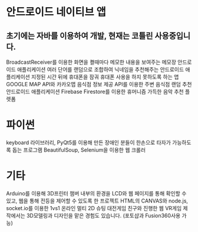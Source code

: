 # 안드로이드 네이티브 앱
## 초기에는 자바를 이용하여 개발, 현재는 코틀린 사용중입니다.
BroadcastReceiver를 이용한 화면을 켤때마다 메모한 내용을 보여주는 메모장 안드로이드 애플리케이션
여러 단어를 랜덤으로 조합하여 닉네임을 추천해주는 안드로이드 애플리케이션
지정된 시간 뒤에 휴대폰을 잠궈 휴대폰 사용을 하지 못하도록 하는 앱 
GOOGLE MAP API와 카카오맵 음식점 정보 제공 API를 이용한 주변 음식점 랜덤 추천 안드로이드 애플리케이션
Firebase Firestore를 이용한 휴머니즘 가득한 음악 추천 플렛폼


# 파이썬
keyboard 라이브러리, PyQt5를 이용해 만든 장애인 분들이 한손으로 타자가 가능하도록 돕는 프로그램
BeautifulSoup, Selenium을 이용한 웹 크롤러

# 기타
Arduino를 이용해 3D프린터 챔버 내부의 환경을 LCD와 웹 페이지를 통해 확인할 수 있고, 웹을 통해 전등을 제어할 수 있도록 한 프로젝트
HTML의 CANVAS와 node.js, socket.io를 이용한 1vs1 온라인 멀티 2D 슈팅 대전게임
친구와 진행한 웹 VR게임 제작에서는 3D모델링과 디자인을 맡은 경험도 있습니다. (포토샵과 Fusion360사용 가능)
